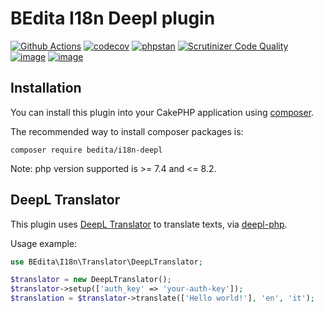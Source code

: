 # BEdita I18n Deepl plugin

[![Github Actions](https://github.com/bedita/i18n-deepl/workflows/php/badge.svg)](https://github.com/bedita/i18n-deepl/actions?query=workflow%3Aphp)
[![codecov](https://codecov.io/gh/bedita/i18n-deepl/branch/main/graph/badge.svg)](https://codecov.io/gh/bedita/i18n-deepl)
[![phpstan](https://img.shields.io/badge/PHPStan-level%205-brightgreen.svg)](https://phpstan.org)
[![Scrutinizer Code Quality](https://scrutinizer-ci.com/g/bedita/i18n-deepl/badges/quality-score.png?b=main)](https://scrutinizer-ci.com/g/bedita/i18n-deepl/?branch=main)
[![image](https://img.shields.io/packagist/v/bedita/i18n-deepl.svg?label=stable)](https://packagist.org/packages/bedita/i18n-deepl)
[![image](https://img.shields.io/github/license/bedita/i18n-deepl.svg)](https://github.com/bedita/i18n-deepl/blob/main/LICENSE.LGPL)

## Installation

You can install this plugin into your CakePHP application using [composer](https://getcomposer.org).

The recommended way to install composer packages is:

```
composer require bedita/i18n-deepl
```

Note: php version supported is >= 7.4 and <= 8.2.

## DeepL Translator

This plugin uses [DeepL Translator](https://www.deepl.com/translator) to translate texts, via [deepl-php](https://github.com/DeepLcom/deepl-php).

Usage example:
```php
use BEdita\I18n\Translator\DeepLTranslator;

$translator = new DeepLTranslator();
$translator->setup(['auth_key' => 'your-auth-key']);
$translation = $translator->translate(['Hello world!'], 'en', 'it');
```
